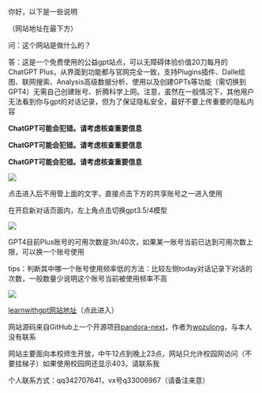 你好，以下是一些说明

（网站地址在最下方）

问：这个网站是做什么的？

答：这是一个免费使用的公益gpt站点，可以无障碍体验价值20刀每月的ChatGPT Plus，从界面到功能都与官网完全一致，支持Plugins插件、Dalle绘图、联网搜索、Analysis高级数据分析、使用以及创建GPTs等功能（需切换到GPT4）无需自己创建账号、折腾科学上网。注意，虽然在一般情况下，其他用户无法看到你与gpt的对话记录，但为了保证隐私安全，最好不要上传重要的隐私内容

**ChatGPT可能会犯错。请考虑核查重要信息**

**ChatGPT可能会犯错。请考虑核查重要信息**

**ChatGPT可能会犯错。请考虑核查重要信息**

![](https://pic.imgdb.cn/item/657eb68dc458853aefdd8717.png)

点击进入后不用管上面的文字，直接点击下方的共享账号之一进入使用

在开启新对话页面内，左上角点击切换gpt3.5/4模型

![](https://pic.imgdb.cn/item/657eb47dc458853aefd6037c.jpg)

GPT4目前Plus账号的可用次数是3h/40次，如果某一账号当前已达到可用次数上限，可以换一个账号使用

tips：判断其中哪一个账号使用频率低的方法：比较左侧today对话记录下对话的次数，一般数量少说明这个账号当前被使用频率不高

![](https://pic.imgdb.cn/item/657eb5f2c458853aefdb5f56.png)

[learnwithgpt网站地址](https://neu.learnwithgpt.club/shared.html)（点此进入）

网站源码来自GitHub上一个开源项目[pandora-next](https://github.com/pandora-next/deploy)，作者为[wozulong](https://github.com/wozulong)，与本人没有联系

网站主要面向本校师生开放，中午12点到晚上23点，网站只允许校园网访问（不要挂梯子）如果使用校园网还显示403，请联系我

个人联系方式：qq342707641，vx号q33006967（请备注来意）

